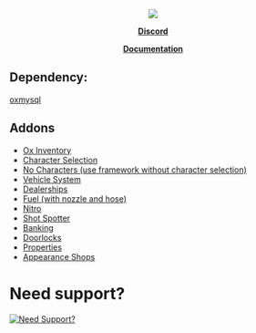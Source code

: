 <p align="center">
  <img src="https://user-images.githubusercontent.com/86536434/193703880-5cb7deef-af37-42cc-8df2-b13332afee67.png" />
</p>

<p align='center'><b><a href="discord.gg/nc82d8zvjm">Discord</a></b>

<p align='center'><b><a href="https://ndframework.gitbook.io/nd-framework/">Documentation</a></b>

## Dependency:
[oxmysql](https://github.com/overextended/oxmysql/releases/download/v2.4.0/oxmysql.zip)

## Addons

* [Ox Inventory](https://github.com/overextended/ox_inventory/releases)
* [Character Selection](https://github.com/ND-Framework/ND_CharacterSelection)
* [No Characters (use framework without character selection)](https://github.com/ND-Framework/ND_NoCharacters)
* [Vehicle System](https://github.com/ND-Framework/ND_VehicleSystem)
* [Dealerships](https://github.com/ND-Framework/ND_Dealership)
* [Fuel (with nozzle and hose)](https://github.com/ND-Framework/ND_Fuel)
* [Nitro](https://github.com/ND-Framework/ND_Nitro)
* [Shot Spotter](https://github.com/ND-Framework/ND_ShotSpotter)
* [Banking](https://github.com/ND-Framework/ND_Banking)
* [Doorlocks](https://github.com/ND-Framework/ND_Doorlocks)
* [Properties](https://github.com/ND-Framework/ND_Properties)
* [Appearance Shops](https://github.com/ND-Framework/ND_AppearanceShops)

# Need support?
[![Need Support?](https://user-images.githubusercontent.com/86536434/147299047-73691b78-2690-4786-b58b-27d24e48a0d2.png)](https://discord.gg/Z9Mxu72zZ6)

